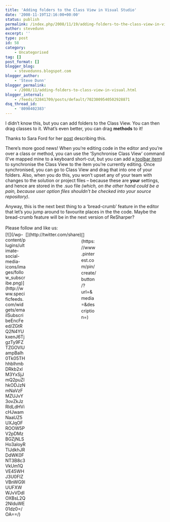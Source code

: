 ```yaml
---
title: 'Adding folders to the Class View in Visual Studio'
date: '2008-11-19T12:16:00+00:00'
status: publish
permalink: /index.php/2008/11/19/adding-folders-to-the-class-view-in-visual-studio
author: stevedunn
excerpt: ''
type: post
id: 58
category:
    - Uncategorised
tag: []
post_format: []
blogger_blog:
    - stevedunns.blogspot.com
blogger_author:
    - 'Steve Dunn'
blogger_permalink:
    - /2008/11/adding-folders-to-class-view-in-visual.html
blogger_internal:
    - /feeds/32841709/posts/default/7023009540502928871
dsq_thread_id:
    - '8090402383'
---
```

I didn’t know this, but you can add folders to the Class View. You can then drag classes to it. What’s even better, you can drag <span style="font-weight: bold">methods</span> to it!

Thanks to Sara Ford for her [post](http://blogs.msdn.com/saraford/archive/2008/10/31/did-you-know-you-can-create-folders-to-organize-your-objects-and-methods-within-the-class-view-347.aspx) describing this.

There’s more good news! When you’re editing code in the editor and you’re over a class or method, you can use the ‘Synchronise Class View’ command (I’ve mapped mine to a keyboard short-cut, but you can add a[ toolbar item](http://www.danielmoth.com/Blog/2005/05/synchronize-class-view.html)) to synchronise the Class View to the item you’re currently editing. Once synchronised, you can go to Class View and drag that into one of your folders. Also, when you do this, you won’t upset any of your team with changes to the solution or project files – because these are <span style="font-weight: bold">your</span> settings, and hence are stored in the .suo file <span style="font-style: italic">(which, on the other hand could be a pain, because user option files shouldn’t be checked into your source repository)</span>.

Anyway, this is the next best thing to a ‘bread-crumb’ feature in the editor that let’s you jump around to favourite places in the the code. Maybe the bread-crumb feature will be in the next version of ReSharper?

<div class="sfsi_Sicons" style="width: 100%; display: inline-block; vertical-align: middle; text-align:left"><div style="margin:0px 8px 0px 0px; line-height: 24px"><span>Please follow and like us:</span></div><div class="sfsi_socialwpr"><div class="sf_subscrbe" style="text-align:left;float:left;width:64px">[![](/wp-content/plugins/ultimate-social-media-icons/images/follow_subscribe.png)](http://www.specificfeeds.com/widgets/emailSubscribeEncFeed/ZGtRQ2N4YUkxenJ6TjgzTy9FZTZGOVlUampBalh0Tk05THhhblhmbDRkb2xlM3YxSjJmQ2puZlhkODJzNmNaVzFMZUJvY3ovZkJzRldLdHVicHJwamNaaUZ5UXJqOFROOW5PV2pDMzBGZjNLSHo3aloyRTlJdkhJRDdWK0FNT3B8c3VkUm1QVE45WHJ3U0FIZVBnWG9lUUFXWWJvVDdIOXBsL2Q2NlduWE01dz0=/OA==/)</div><div class="sf_fb" style="text-align:left;width:98px"><div action="like" class="fb-like" data-layout="button" data-share="true" href="" send="false" showfaces="false" width="180"></div></div><div class="sf_twiter" style="text-align:left;float:left;width:auto">[](http://twitter.com/share)</div><div class="sf_pinit" style="text-align:left;float:left;line-height: 20px;width:47px">[](https://www.pinterest.com/pin/create/button/?url=&media=&description=)</div><div class="sf_google" style="text-align:left;float:left;max-width:62px;min-width:35px;"><div class="g-plusone" data-annotation="none" data-href="" data-size="large"></div></div></div></div>